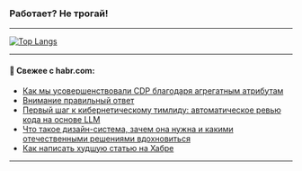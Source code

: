 ### Работает? Не трогай!

---
<!--
#### 🛠️ Technical stack:

![Java](https://img.shields.io/badge/Java-informational?logo=Oracle&style=flat&logoColor=white&color=FF4500)
![Kotlin](https://img.shields.io/badge/Kotlin-informational?logo=Kotlin&style=flat&logoColor=white&color=774D97)
![TS](https://img.shields.io/badge/TypeScript-informational?logo=typeScript&style=flat&logoColor=black&color=017acc)
![Python](https://img.shields.io/badge/Python-informational?logo=Python&style=flat&logoColor=black&color=ffdd54) <br>
![Spring](https://img.shields.io/badge/Spring-informational?logo=Spring&style=flat&logoColor=white&color=6DB33F) 
![SpringBoot](https://img.shields.io/badge/SpringBoot-informational?logo=SpringBoot&style=flat&logoColor=white&color=6DB33F)
![Nest](https://img.shields.io/badge/NestJS-informational?logo=NestJS&style=flat&logoColor=white&color=E0234E) 
![NodeJS](https://img.shields.io/badge/NodeJS-informational?logo=node.js&style=flat&logoColor=white&color=70A760)<br>
![PostgreSQL](https://img.shields.io/badge/PostgreSQL-informational?logo=PostgreSQL&style=flat&logoColor=white&color=DAA520)
![MongoDB](https://img.shields.io/badge/MongoDB-informational?logo=MongoDB&style=flat&logoColor=white&color=870000)
![Apache](https://img.shields.io/badge/Apache-informational?logo=apache&style=flat&logoColor=white&color=f74e28)

___ 
-->

<!--- #### 🛠️ : --->

[![Top Langs](https://github-readme-stats-82jvfl3w3-advtsettinggmailcoms-projects.vercel.app/api/top-langs/?username=zloylis&langs_count=10&hide_title=true&title_color=e6edf3&size_weight=0.5&count_weight=0.5&layout=compact&hide_progress=true&hide_border=true&theme=dracula)](https://github.com/zloylis)

<!---


####  :octocat:&nbsp;&nbsp; Статистика:

![GitHub stats](https://github-readme-stats-u2qms2cxw-advtsettinggmailcoms-projects.vercel.app/api?username=zloylis&show_icons=true&hide_border=true&theme=dracula&title_color=e6edf3&include_all_commits=true&count_private=true&hide_rank=false&hide_title=true&rank_icon=github)
-->
---

#### 💬 Свежее с habr.com:

<!-- BLOG-POST-LIST:START -->
- [Как мы усовершенствовали CDP благодаря агрегатным атрибутам](https://habr.com/ru/companies/lanit/articles/875642/?utm_source=habrahabr&utm_medium=rss&utm_campaign=875642)
- [Внимание правильный ответ](https://habr.com/ru/articles/877000/?utm_source=habrahabr&utm_medium=rss&utm_campaign=877000)
- [Первый шаг к кибернетическому тимлиду: автоматическое ревью кода на основе LLM](https://habr.com/ru/companies/ru_mts/articles/876482/?utm_source=habrahabr&utm_medium=rss&utm_campaign=876482)
- [Что такое дизайн-система, зачем она нужна и какими отечественными решениями вдохновиться](https://habr.com/ru/companies/yandex_praktikum/articles/875034/?utm_source=habrahabr&utm_medium=rss&utm_campaign=875034)
- [Как написать худшую статью на Хабре](https://habr.com/ru/articles/877132/?utm_source=habrahabr&utm_medium=rss&utm_campaign=877132)
<!-- BLOG-POST-LIST:END -->

---

